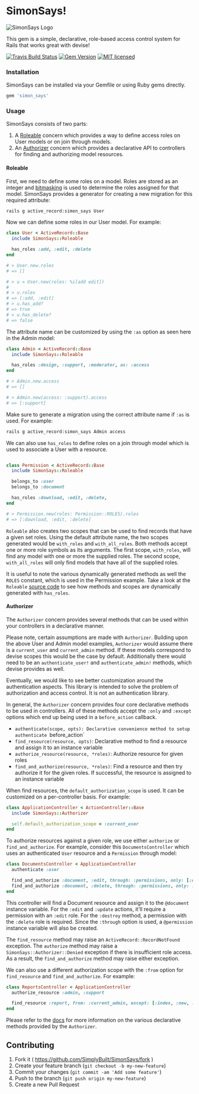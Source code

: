# SimonSays!

![SimonSays
Logo](https://raw.githubusercontent.com/SimplyBuilt/SimonSays/master/SimonSays.png)

This gem is a simple, declarative, role-based access control system for
Rails that works great with devise!

[![Travis Build Status](https://travis-ci.org/SimplyBuilt/SimonSays.svg)](https://travis-ci.org/SimplyBuilt/SimonSays)
[![Gem Version](https://badge.fury.io/rb/simon_says.svg)](https://badge.fury.io/rb/simon_says)
[![MIT licensed](https://img.shields.io/badge/license-MIT-blue.svg)](./LICENSE)

### Installation

SimonSays can be installed via your Gemfile or using Ruby gems directly.

```ruby
gem 'simon_says'
```

### Usage

SimonSays consists of two parts:

1. A [Roleable](#roleable) concern which provides a way to define access roles
   on User models or on join through models.
2. An [Authorizer](#authorizer) concern which provides a declarative API
   to controllers for finding and authorizing model resources.

#### Roleable

First, we need to define some roles on a model. Roles are stored as an
integer and [bitmasking](https://en.wikipedia.org/wiki/Mask_(computing))
is used to determine the roles assigned for that model. SimonSays
provides a generator for creating a new migration for this required
attribute:

```bash
rails g active_record:simon_says User
```

Now we can define some roles in our User model. For example:

```ruby
class User < ActiveRecord::Base
  include SimonSays::Roleable

  has_roles :add, :edit, :delete
end

# > User.new.roles
# => []

# > u = User.new(roles: %i[add edit])
#
# > u.roles
# => [:add, :edit]
# > u.has_add?
# => true
# > u.has_delete?
# => false
```

The attribute name can be customized by using the `:as` option as seen
here in the Admin model:

```ruby
class Admin < ActiveRecord::Base
  include SimonSays::Roleable

  has_roles :design, :support, :moderator, as: :access
end

# > Admin.new.access
# => []

# > Admin.new(access: :support).access
# => [:support]
```

Make sure to generate a migration using the correct attribute name if
`:as` is used. For example:

```bash
rails g active_record:simon_says Admin access
```

We can also use `has_roles` to define roles on a join through model
which is used to associate a User with a resource.

```ruby

class Permission < ActiveRecord::Base
  include SimonSays::Roleable

  belongs_to :user
  belongs_to :document

  has_roles :download, :edit, :delete,
end

# > Permission.new(roles: Permission::ROLES).roles
# => [:download, :edit, :delete]
```

`Roleable` also creates two scopes that can be used to find records that
have a given set roles. Using the default attribute name, the two scopes
generated would be `with_roles` and `with_all_roles`. Both methods
accept one or more role symbols as its arguments. The first scope,
`with_roles`, will find any model with one or more the supplied roles.
The second scope, `with_all_roles` will only find models that have all
of the supplied roles.

It is useful to note the various dynamically generated methods as well
the `ROLES` constant, which is used in the Permission example. Take a
look at the `Roleable`
[source code](https://github.com/SimplyBuilt/SimonSays/blob/master/lib/simon_says/roleable.rb)
to see how methods and scopes are dynamically generated with
`has_roles`.

#### Authorizer

The `Authorizer` concern provides several methods that can be used within
your controllers in a declarative manner.

Please note, certain assumptions are made with `Authorizer`. Building
upon the above User and Admin model examples, `Authorizer` would assume
there is a `current_user` and `current_admin` method. If these models
correspond to devise scopes this would be the case by default.
Additionally there would need to be an `authenticate_user!` and
`authenticate_admin!` methods, which devise provides as well.

Eventually, we would like to see better customization around the
authentication aspects. This library is intended to solve the problem of
authorization and access control. It is not an authentication library.

In general, the `Authorizer` concern provides four core declarative methods
to be used in controllers. All of these methods accept the `:only` and
`:except` options which end up being used in a `before_action` callback.

- `authenticate(scope, opts): Declarative convenience method to setup
  authenticate `before_action`
- `find_resource(resource, opts)`: Declarative method to find a resource
  and assign it to an instance variable
- `authorize_resource(resource, *roles)`: Authorize resource for given
  roles
- `find_and_authorize(resource, *roles)`: Find a resource and then try
  authorize it for the given roles. If successful, the resource is
  assigned to an instance variable

When find resources, the `default_authorization_scope` is used. It can
be customized on a per-controller basis. For example:

```ruby
class ApplicationController < ActionController::Base
  include SimonSays::Authorizer

  self.default_authorization_scope = :current_user
end
```

To authorize resources against a given role, we use either `authorize`
or `find_and_authorize`. For example, consider this
`DocumentsController` which uses an authenticated `User` resource and a
`Permission` through model:

```ruby
class DocumentsController < ApplicationController
  authenticate :user

  find_and_authorize :document, :edit, through: :permissions, only: [:edit, :update]
  find_and_authorize :document, :delete, through: :permissions, only: :destroy
end
```

This controller will find a Document resource and assign it to the
`@document` instance variable. For the `:edit` and `:update` actions,
it'll require a permission with an `:edit` role. For the `:destroy`
method, a permission with the `:delete` role is required. Since the
`:through` option is used, a `@permission` instance variable will also
be created.

The `find_resource` method may raise an `ActiveRecord::RecordNotFound`
exception. The `authorize` method may raise a
`SimonSays::Authorizer::Denied` exception if there is insufficient role
access. As a result, the `find_and_authorize` method may raise either
exception.

We can also use a different authorization scope with the `:from`
option for `find_resource` and `find_and_authorize`. For example:

```ruby
class ReportsController < ApplicationController
  authorize_resource :admin, :support

  find_resource :report, from: :current_admin, except: [:index, :new, :create]
end
```

Please refer to the
[docs](http://www.rubydoc.info/github/SimplyBuilt/SimonSays/SimonSays/Authorizer/ClassMethods)
for more information on the various declarative methods provided by the
`Authorizer`.

## Contributing

1. Fork it ( https://github.com/SimplyBuilt/SimonSays/fork )
2. Create your feature branch (`git checkout -b my-new-feature`)
3. Commit your changes (`git commit -am 'Add some feature'`)
4. Push to the branch (`git push origin my-new-feature`)
5. Create a new Pull Request
